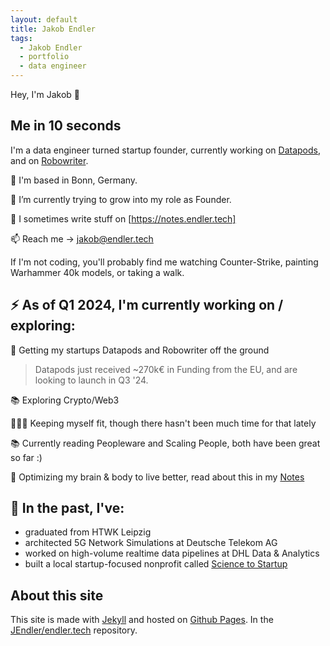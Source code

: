 ```yaml
---
layout: default
title: Jakob Endler
tags:
  - Jakob Endler
  - portfolio
  - data engineer
---
```


Hey, I'm Jakob 👋

## Me in 10 seconds

I'm a data engineer turned startup founder, currently working on [Datapods](https://datapods.app), and on [Robowriter](https://robowriter.de).

📍 I'm based in Bonn, Germany.

🌱 I’m currently trying to grow into my role as Founder.

📝 I sometimes write stuff on [https://notes.endler.tech]

📫 Reach me -> <a href="mailto:jakob@endler.tech">jakob@endler.tech</a></p>

If I'm not coding, you'll probably find me watching Counter-Strike, painting Warhammer 40k models, or taking a walk.

## ⚡️ As of Q1 2024, I'm currently working on / exploring:

👀 Getting my startups Datapods and Robowriter off the ground
> Datapods just received ~270k€ in Funding from the EU, and are looking to launch in Q3 '24.

📚 Exploring Crypto/Web3

🏃🏼‍♂️ Keeping myself fit, though there hasn't been much time for that lately

📚 Currently reading Peopleware and Scaling People, both have been great so far :)

🧠 Optimizing my brain & body to live better, read about this in my [Notes](https://notes.endler.tech/notes/Optimizing-my-Brain-and-Body/Optimizing-my-Brain-and-Body/)

## 🧪 In the past, I've:
 - graduated from HTWK Leipzig
 - architected 5G Network Simulations at Deutsche Telekom AG
 - worked on high-volume realtime data pipelines at DHL Data & Analytics
 - built a local startup-focused nonprofit called [Science to Startup](https://s2s-bonn.de)

## About this site
This site is made with [Jekyll](http://jekyllrb.com) and hosted on [Github Pages](https://pages.github.com/).
In the [JEndler/endler.tech](https://github.com/JEndler/endler.tech) repository.
